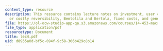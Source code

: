 ```yaml
---
content_type: resource
description: This resource contains lecture notes on investment, user cost, irreversibility
  or costly reversibility, Bentolila and Bertola, fixed costs, and generalized hazard.
file: https://ol-ocw-studio-app-qa.s3.amazonaws.com/courses/14-453-macroeconomic-theory-iii-fall-2006/d8935a0dbf5c094f9c58306b429c8b14_lec4.pdf
file_type: application/pdf
resourcetype: Document
title: lec4.pdf
uid: d8935a0d-bf5c-094f-9c58-306b429c8b14
---
```

